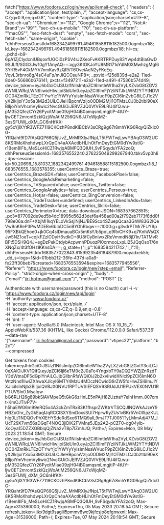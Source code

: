 fetch("https://www.foodora.cz/login/new/api/email-check", {
  "headers": {
    "accept": "application/json, text/plain, */*",
    "accept-language": "cs,cs-CZ;q=0.9,en;q=0.8",
    "content-type": "application/json;charset=UTF-8",
    "sec-ch-ua": "\"Chromium\";v=\"112\", \"Google Chrome\";v=\"112\", \"Not:A-Brand\";v=\"99\"",
    "sec-ch-ua-mobile": "?0",
    "sec-ch-ua-platform": "\"macOS\"",
    "sec-fetch-dest": "empty",
    "sec-fetch-mode": "cors",
    "sec-fetch-site": "same-origin",
    "cookie": "dhhPerseusGuestId=1682342499761.494618588115182500.0ogmbzx1i8; ld_key=1682342499761.494618588115182500.0ogmbzx1i8; hl=cs; _pxhd=b9-6pA1ZjCIydcnlUBqoxfUGOi0zPSV4rJ2XeoFvAKRTRPDuy83Ywp4dtBIaGwD9SJLff/SGG3Jw10gY1AnyAQ==:xgy3KIOKJoYU8MB171oYdlM0XMwhzgMgI63YrR5vF4GkMYV7nmKav9zQRVT6OveiAeN2yFKeEq-VqvL3rbnro8g/4sC4uFp/mJiQCOsuNP8=; _pxvid=f25d839d-e2a2-11ed-8de0-56686b676141; pxcts=f3497211-e2a2-11ed-a491-47536b574d49; device_token=eyJhbGciOiJSUzI1NiIsImtpZCI6ImtleW1ha2VyLXZvbG8tZGV2aWNlLWRqLWN6IiwidHlwIjoiSldUIn0.eyJpZCI6ImFjYzliNTJkLWM2YTYtNDVlOC04ZmRkLTEzOTYwYjc1YWYyYyIsImNsaWVudF9pZCI6InZvbG8iLCJ1c2VyX2lkIjoiY3o5a3M2d3UiLCJleHBpcmVzIjo0ODM2MjI1OTMzLCJ0b2tlbl90eXBlIjoiYmVhcmVyIiwic2NvcGUiOiJERVZJQ0VfVE9LRU4ifQ.wu-pM352QfezCYr26PycitMlae09zjH04iB0amqsmLmgjtiP-4tUY-ljwCET2mrontSzklQzjWoAtiM256QN6JJ7xWjqMZ-3esSFUWj_dXM_GC6nHfKX-gy5cYjlXYtR3WFZ7119CKOzhP8ndKlBCbV3sCRg9g67r8mhYKG0RqyQiZkIc0G-YRQaht9fD7fAsQQP66Q5jUvZ_MrMRXlyJfNpLT5tFWTwjLswYBAqO3W2UC8KSRMoXhxhdwpLXrQpCh4aAXAotlbHLihOtFmDeyEtGM0dYw9stlG-r1Bem8lFb_MeSLoHiCZ1RwjqABMFQ3QIUH_9vFSqyduYFA2zoQ; dhhPerseusSessionId=1683576552240.276225049299267940.tbkv5vp0h8; dps-session-id=50.20698_15.81037_1682342499761.494618588115182500.0ogmbzx1i8_1683576555_1683578355; userCentrics_Braze=true; userCentrics_BrazeSDK=false; userCentrics_FacebookPixel=false; userCentrics_GoogleAdsRemarketing=false; userCentrics_TVSquared=false; userCentrics_Twitter=false; userCentrics_GoogleAnalytics=false; userCentrics_Perseus=true; userCentrics_Hotjar=false; userCentrics_BingConversion=false; userCentrics_TradeTracker=undefined; userCentrics_LinkedInAds=false; userCentrics_TradeDesk=false; userCentrics_Sklik=false; userCentrics_PerimeterX=true; data-download-JSON=1683576628515; _px3=877092de9ed5b4dc18995d562d3def6a458ad00a2f792ab7173f8dd0f798e06a:dnF+XbjMI1kqYELxVkSsjlNjNJ/BE9Scx4SZuepQcaa3GhW83G2lQeVw9nKReP3PwMDEBv6blbDC5nBYGhRbqw==:1000:g+g3vdrPTMr7FUY9p95FXBkQEhoe0+jk0Cq4slDmauuBCx5mKsY/b5poLq9RvCHK9+q7KnhWsQXJw5NZ1oeT+cojkFZzIODyH6vdkO+8U8fCyBnIwx2ReVmmdN8jD1n/TATMvRBFt5DSH9Q4J+egDzPekCtdybAcpwnhPDuozPl0crmooLxpLi25JQqOsoT/6nXNqZx/4t3fOHzIKKnsDA==; g_state={\"i_p\":1683584211742,\"i_l\":1}; dhhPerseusHitId=1683577022843.815992354618487900.moyadxek5h; _dd_s=logs=1&id=01bbb2f2-36fe-437d-a0a9-fe23ff30beb7&created=1683576553594&expire=1683577945556",
    "Referer": "https://www.foodora.cz/login/new?step=email",
    "Referrer-Policy": "strict-origin-when-cross-origin"
  },
  "body": "{\"email\":\"jiri.hofman@gmail.com\"}",
  "method": "POST"
});

Authenticate with username/password (this is no Oauth)
curl -i -v 'https://www.foodora.cz/login/new/api/login' \
  -H 'authority: www.foodora.cz' \
  -H 'accept: application/json, text/plain, */*' \
  -H 'accept-language: cs,cs-CZ;q=0.9,en;q=0.8' \
  -H 'content-type: application/json;charset=UTF-8' \
  -H 'dnt: 1' \
  -H 'user-agent: Mozilla/5.0 (Macintosh; Intel Mac OS X 10_15_7) AppleWebKit/537.36 (KHTML, like Gecko) Chrome/112.0.0.0 Safari/537.36' \
  --data-raw '{"username":"jiri.hofman@gmail.com","password":"vtipec22","platform":"b2c"}' \
  --compressed

Get tokens from cookies
token=eyJhbGciOiJSUzI1NiIsImtpZCI6ImtleW1ha2VyLXZvbG8tZGotY3oiLCJ0eXAiOiJKV1QifQ.eyJpZCI6Ijl6eTM0c2J0aTc4YngxbTY0aDQ2YWZjZnRzdTY3dWtnaDF5dGplYnAiLCJjbGllbnRfaWQiOiJ2b2xvIiwidXNlcl9pZCI6ImN6OWtzNnd1IiwiZXhwaXJlcyI6MTY4MzU4MDczNCwidG9rZW5fdHlwZSI6ImJlYXJlciIsInNjb3BlIjoiQVBJX0NVU1RPTUVSIEFQSV9SRUdJU1RFUkVEX0NVU1RPTUVSIn0.MsaIqw-bG6RLH26g89bkSlAVMpeQ5tGkG6zHnLE5nPAjH82UztteY7eIhHmm_007cmt-KmOJTlvP7V-h5haEWG6m99eRQ5x4A3ckZmTRx83K1fhsprZWKtrVTSCQJlNQWkAJzeY9HBZxGhr_ZyGkEaqfJqRCClSXYSmDoxsSUl7HprwRyZUs1vBKr5VnOI5pzKULhIg0LtTNDQOvPhXlEHYSdeRdSxe6TMQ9aIL9mJT7TJ0051TyLMmAdj47M_lUcT29X7vm56aDGqF4NOQ3jiDlK2FVMns5JEp2A2-pCZF0-dg04ylb-XoOya15DZZXGBbiqQjZNa2vT8p7lZmhJQ; Path=/; Expires=Mon, 08 May 2023 21:18:54 GMT; Secure
device_token=eyJhbGciOiJSUzI1NiIsImtpZCI6ImtleW1ha2VyLXZvbG8tZGV2aWNlLWRqLWN6IiwidHlwIjoiSldUIn0.eyJpZCI6ImFjYzliNTJkLWM2YTYtNDVlOC04ZmRkLTEzOTYwYjc1YWYyYyIsImNsaWVudF9pZCI6InZvbG8iLCJ1c2VyX2lkIjoiY3o5a3M2d3UiLCJleHBpcmVzIjo0ODM2MjI1OTMzLCJ0b2tlbl90eXBlIjoiYmVhcmVyIiwic2NvcGUiOiJERVZJQ0VfVE9LRU4ifQ.wu-pM352QfezCYr26PycitMlae09zjH04iB0amqsmLmgjtiP-4tUY-ljwCET2mrontSzklQzjWoAtiM256QN6JJ7xWjqMZ-3esSFUWj_dXM_GC6nHfKX-gy5cYjlXYtR3WFZ7119CKOzhP8ndKlBCbV3sCRg9g67r8mhYKG0RqyQiZkIc0G-YRQaht9fD7fAsQQP66Q5jUvZ_MrMRXlyJfNpLT5tFWTwjLswYBAqO3W2UC8KSRMoXhxhdwpLXrQpCh4aAXAotlbHLihOtFmDeyEtGM0dYw9stlG-r1Bem8lFb_MeSLoHiCZ1RwjqABMFQ3QIUH_9vFSqyduYFA2zoQ; Max-Age=315360000; Path=/; Expires=Thu, 05 May 2033 20:18:54 GMT; Secure
refresh_token=jikx9dgt9saglil5pmmv8wc9kjfcsjp8qfgnwxnl; Max-Age=31536000; Path=/; Expires=Tue, 07 May 2024 20:18:54 GMT; Secure
